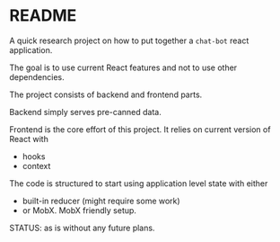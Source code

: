 # README

A quick research project on how to put together a `chat-bot` react application.

The goal is to use current React features and not to use other dependencies.

The project consists of backend and frontend parts.

Backend simply serves pre-canned data.

Frontend is the core effort of this project. It relies on current version of React with

- hooks
- context

The code is structured to start using application level state with either

- built-in reducer (might require some work)
- or MobX.  MobX friendly setup.

STATUS: as is without any future plans.
